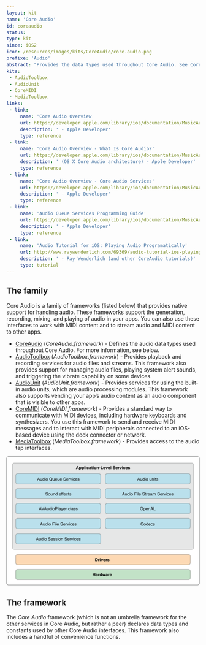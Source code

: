 ```yaml
---
layout: kit
name: 'Core Audio'
id: coreaudio
status:
type: kit
since: iOS2
icon: /resources/images/kits/CoreAudio/core-audio.png
prefixe: 'Audio'
abstract: "Provides the data types used throughout Core Audio. See Core Audio."
kits:
 - AudioToolbox
 - AudioUnit
 - CoreMIDI
 - MediaToolbox
links:
 - link:
     name: 'Core Audio Overview'
     url: https://developer.apple.com/library/ios/documentation/MusicAudio/Conceptual/CoreAudioOverview/Introduction/Introduction.html
     description: ' - Apple Developer'
     type: reference
 - link:
     name: 'Core Audio Overview - What Is Core Audio?'
     url: https://developer.apple.com/library/ios/documentation/MusicAudio/Conceptual/CoreAudioOverview/WhatisCoreAudio/WhatisCoreAudio.html
     description: ' (OS X Core Audio architecture) - Apple Developer'
     type: reference
 - link:
     name: 'Core Audio Overview - Core Audio Services'
     url: https://developer.apple.com/library/ios/documentation/MusicAudio/Conceptual/CoreAudioOverview/WhatsinCoreAudio/WhatsinCoreAudio.html
     description: ' - Apple Developer'
     type: reference
 - link:
     name: 'Audio Queue Services Programming Guide'
     url: https://developer.apple.com/library/ios/documentation/MusicAudio/Conceptual/AudioQueueProgrammingGuide/Introduction/Introduction.html
     description: ' - Apple Developer'
     type: reference
 - link:
     name: 'Audio Tutorial for iOS: Playing Audio Programatically'
     url: http://www.raywenderlich.com/69369/audio-tutorial-ios-playing-audio-programatically-2014-edition
     description: ' - Ray Wenderlich (and other CoreAudio tutorials)'
     type: tutorial
---
```


## The family

Core Audio is a family of frameworks (listed below) that provides native support for handling audio. These frameworks support the generation, recording, mixing, and playing of audio in your apps. You can also use these interfaces to work with MIDI content and to stream audio and MIDI content to other apps.

* [CoreAudio](/CoreAudio) (*CoreAudio.framework*) - Defines the audio data types used throughout Core Audio. For more information, see below.
* [AudioToolbox](/AudioToolbox) (*AudioToolbox.framework*) - Provides playback and recording services for audio files and streams. This framework also provides support for managing audio files, playing system alert sounds, and triggering the vibrate capability on some devices.
* [AudioUnit](/AudioUnit) (*AudioUnit.framework*) - Provides services for using the built-in audio units, which are audio processing modules. This framework also supports vending your app’s audio content as an audio component that is visible to other apps.
* [CoreMIDI](/CoreMIDI) (*CoreMIDI.framework*) - Provides a standard way to communicate with MIDI devices, including hardware keyboards and synthesizers. You use this framework to send and receive MIDI messages and to interact with MIDI peripherals connected to an iOS-based device using the dock connector or network.
* [MediaToolbox](/MediaToolbox) (*MediaToolbox.framework*) - Provides access to the audio tap interfaces.

<img src="/resources/images/kits/CoreAudio/iphone_os_audio_architecture_2x.png" width="600" alt="iOS Core Audio architecture">


## The framework

The *Core Audio* framework (which is not an umbrella framework for the other services in Core Audio, but rather a peer) declares data types and constants used by other Core Audio interfaces. This framework also includes a handful of convenience functions.

